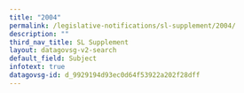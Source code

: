 ```yaml
---
title: "2004"
permalink: /legislative-notifications/sl-supplement/2004/
description: ""
third_nav_title: SL Supplement
layout: datagovsg-v2-search
default_field: Subject
infotext: true
datagovsg-id: d_9929194d93ec0d64f53922a202f28dff
---
```

